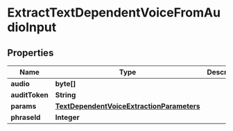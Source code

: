 
# ExtractTextDependentVoiceFromAudioInput

## Properties
Name | Type | Description | Notes
------------ | ------------- | ------------- | -------------
**audio** | **byte[]** |  | 
**auditToken** | **String** |  | 
**params** | [**TextDependentVoiceExtractionParameters**](TextDependentVoiceExtractionParameters.md) |  |  [optional]
**phraseId** | **Integer** |  | 



